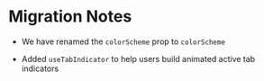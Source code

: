 # Migration Notes

- We have renamed the `colorScheme` prop to `colorScheme`

- Added `useTabIndicator` to help users build animated active tab indicators
